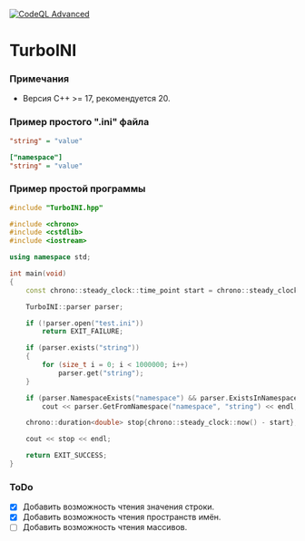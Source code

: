 [![CodeQL Advanced](https://github.com/HotWizard/TurboINI/actions/workflows/codeql.yml/badge.svg)](https://github.com/HotWizard/TurboINI/actions/workflows/codeql.yml)
# TurboINI
### Примечания
- Версия C++ >= 17, рекомендуется 20.
### Пример простого ".ini" файла
```ini
"string" = "value"

["namespace"]
"string" = "value"
```
### Пример простой программы
```cpp
#include "TurboINI.hpp"

#include <chrono>
#include <cstdlib>
#include <iostream>

using namespace std;

int main(void)
{
    const chrono::steady_clock::time_point start = chrono::steady_clock::now();

    TurboINI::parser parser;

    if (!parser.open("test.ini"))
        return EXIT_FAILURE;

    if (parser.exists("string"))
    {
        for (size_t i = 0; i < 1000000; i++)
            parser.get("string");
    }

    if (parser.NamespaceExists("namespace") && parser.ExistsInNamespace("namespace", "string"))
        cout << parser.GetFromNamespace("namespace", "string") << endl;

    chrono::duration<double> stop{chrono::steady_clock::now() - start};

    cout << stop << endl;

    return EXIT_SUCCESS;
}
```
### ToDo
- [x] Добавить возможность чтения значения строки.
- [x] Добавить возможность чтения пространств имён.
- [ ] Добавить возможность чтения массивов.

